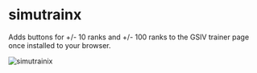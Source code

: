 # simutrainx

Adds buttons for +/- 10 ranks and +/- 100 ranks to the GSIV trainer page once installed to your browser.

![simutrainix](https://user-images.githubusercontent.com/1090434/96200054-0069b180-0f27-11eb-8788-9feb8ea19418.png)
